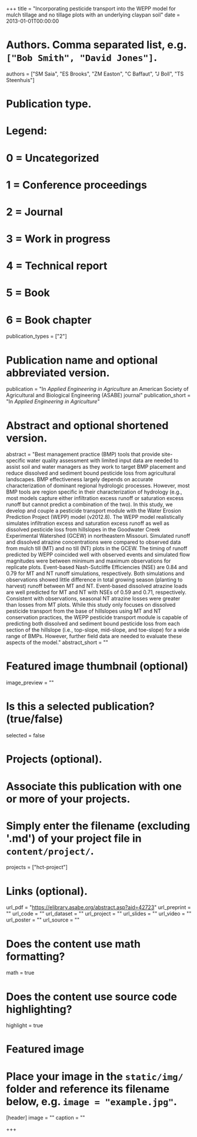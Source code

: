 +++
title = "Incorporating pesticide transport into the WEPP model for mulch tillage and no tillage plots with an underlying claypan soil"
date = 2013-01-01T00:00:00

# Authors. Comma separated list, e.g. `["Bob Smith", "David Jones"]`.
authors = ["SM Saia", "ES Brooks", "ZM Easton", "C Baffaut", "J Boll", "TS Steenhuis"]

# Publication type.
# Legend:
# 0 = Uncategorized
# 1 = Conference proceedings
# 2 = Journal
# 3 = Work in progress
# 4 = Technical report
# 5 = Book
# 6 = Book chapter
publication_types = ["2"]

# Publication name and optional abbreviated version.
publication = "In *Applied Engineering in Agriculture* an American Society of Agricultural and Biological Engineering (ASABE) journal"
publication_short = "In *Applied Engineering in Agriculture*"

# Abstract and optional shortened version.
abstract = "Best management practice (BMP) tools that provide site-specific water quality assessment with limited input data are needed to assist soil and water managers as they work to target BMP placement and reduce dissolved and sediment bound pesticide loss from agricultural landscapes. BMP effectiveness largely depends on accurate characterization of dominant regional hydrologic processes. However, most BMP tools are region specific in their characterization of hydrology (e.g., most models capture either infiltration excess runoff or saturation excess runoff but cannot predict a combination of the two). In this study, we develop and couple a pesticide transport module with the Water Erosion Prediction Project (WEPP) model (v2012.8). The WEPP model realistically simulates infiltration excess and saturation excess runoff as well as dissolved pesticide loss from hillslopes in the Goodwater Creek Experimental Watershed (GCEW) in northeastern Missouri. Simulated runoff and dissolved atrazine concentrations were compared to observed data from mulch till (MT) and no till (NT) plots in the GCEW. The timing of runoff predicted by WEPP coincided well with observed events and simulated flow magnitudes were between minimum and maximum observations for replicate plots. Event-based Nash-Sutcliffe Efficiencies (NSE) are 0.84 and 0.79 for MT and NT runoff simulations, respectively. Both simulations and observations showed little difference in total growing season (planting to harvest) runoff between MT and NT. Event-based dissolved atrazine loads are well predicted for MT and NT with NSEs of 0.59 and 0.71, respectively. Consistent with observations, seasonal NT atrazine losses were greater than losses from MT plots. While this study only focuses on dissolved pesticide transport from the base of hillslopes using MT and NT conservation practices, the WEPP pesticide transport module is capable of predicting both dissolved and sediment bound pesticide loss from each section of the hillslope (i.e., top-slope, mid-slope, and toe-slope) for a wide range of BMPs. However, further field data are needed to evaluate these aspects of the model."
abstract_short = ""

# Featured image thumbnail (optional)
image_preview = ""

# Is this a selected publication? (true/false)
selected = false

# Projects (optional).
#   Associate this publication with one or more of your projects.
#   Simply enter the filename (excluding '.md') of your project file in `content/project/`.
projects = ["hct-project"]

# Links (optional).
url_pdf = "https://elibrary.asabe.org/abstract.asp?aid=42723"
url_preprint = ""
url_code = ""
url_dataset = ""
url_project = ""
url_slides = ""
url_video = ""
url_poster = ""
url_source = ""

# Does the content use math formatting?
math = true

# Does the content use source code highlighting?
highlight = true

# Featured image
# Place your image in the `static/img/` folder and reference its filename below, e.g. `image = "example.jpg"`.
[header]
image = ""
caption = ""

+++